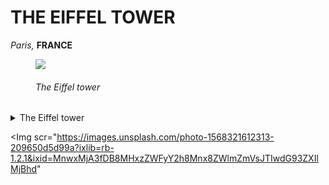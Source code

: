

<html>
<Head>
<h1> THE EIFFEL TOWER</h1>

<p><em> Paris,</em> <strong>FRANCE</strong> </p>

<figure>
<Img src="https://image.shutterstock.com/image-photo/paris-best-destinations-europe-260nw-125112029.jpg">

<em><h6> The Eiffel tower</h6></em>
</figure>




</Head>

<body>
<details>
<summary> 
 The Eiffel tower </summary>

Locally nicknamed "La dame de fer" (French for "Iron Lady"), it was constructed from 1887 to 1889 as the centerpiece of the 1889 World's Fair and was initially criticized by some of France's leading artists and intellectuals for its design, but it has become a global cultural icon of France and one of the most recognizable structures in the world.<br><em>The Eiffel Tower</em> is the most visited monument with an entrance fee in the world; 6.91 million people ascended it in 2015.
The Tower was made a Monument historique in 1964 and named part of UNESCO World Heritage Site ("Paris, Banks of the Seins") in 1991.[4]

The tower is 330 metres (1,083 ft) tall,[5] about the same height as an 81-storey building, and the tallest structure in Paris. Its base is square, measuring 125 metres (410 ft) on each side. During its construction, the Eiffel Tower surpassed the Washington Monument to become the tallest man-made structure in the world, a title it held for 41 years until the Chrysler Building in New York City was finished in 1930. It was the first structure in the world to surpass both the 200-metre and 300-metre mark in height. Due to the addition of a broadcasting aerial at the top of the tower in 1957, it is now taller than the Chrysler Building by 5.2 metres (17 ft). Excluding transmitters, the Eiffel Tower is the second tallest free-standing structure in France after the Millau Viaduct.

The tower has three levels for visitors, with restaurants on the first and second levels. The top level's upper platform is 276 m (906 ft) above the ground – the highest observation deck accessible to the public in the European Union. Tickets can be purchased to ascend by stairs or lift to the first and second levels. The climb from ground level to the first level is over 300 steps, as is the climb from the first level to the second. Although there is a staircase to the top level, it is usually accessible only by lift. <em> info via Wikipedia</em> </details>

<Img scr="https://images.unsplash.com/photo-1568321612313-209650d5d99a?ixlib=rb-1.2.1&ixid=MnwxMjA3fDB8MHxzZWFyY2h8Mnx8ZWlmZmVsJTIwdG93ZXIlMjBhd"

</body>
</html>
